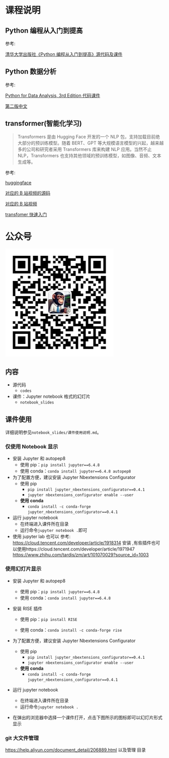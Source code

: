 # 课程说明

## Python 编程从入门到提高

参考:

[清华大学出版社《Python 编程从入门到提高》源代码及课件](https://github.com/hitlic/python_book)

## Python 数据分析

参考:

[Python for Data Analysis, 3rd Edition 代码课件](https://github.com/wesm/pydata-book)

[第二版中文](https://seancheney.gitbook.io/python-for-data-analysis-2nd)

## transformer(智能化学习)

> Transformers 是由 Hugging Face 开发的一个 NLP 包，支持加载目前绝大部分的预训练模型。随着 BERT、GPT 等大规模语言模型的兴起，越来越多的公司和研究者采用 Transformers 库来构建 NLP 应用。当然不止 NLP，Transformers 也支持其他领域的预训练模型，如图像、音频、文本生成等。

参考:

[huggingface](https://huggingface.co/docs/transformers/v4.38.2/zh/pipeline_tutorial)

[对应的 B 站视频的源码](https://github.com/zyds/transformers-code/)

[对应的 B 站视频](https://www.bilibili.com/video/BV1ta4y1g7bq/?spm_id_from=333.788&vd_source=3d47766182d08faadaa31d1333050507)

[transfomer 快速入门](https://transformers.run/)

# 公众号

![程序猿小三](imgs/getqrcode.png)

## 内容

- 源代码
  - `codes`
- 课件：Jupyter notebook 格式的幻灯片
  - `notebook_slides`

## 课件使用

详细说明参见`notebook_slides/课件使用说明.md`。

### 仅使用 Notebook 显示

- 安装 Jupyter 和 autopep8
  - 使用 pip：`pip install jupyter==6.4.8`
  - 使用 conda：`conda install jupyter==6.4.8 autopep8`
- 为了配置方便，建议安装 Jupyter Nbextensions Configurator
  - 使用 pip
    - `pip install jupyter_nbextensions_configurator==0.4.1`
    - `jupyter nbextensions_configurator enable --user`
  - **使用 conda**
    - `conda install -c conda-forge jupyter_nbextensions_configurator==0.4.1`
- 运行 jupyter notebook
  - 在终端进入课件所在目录
  - 运行命令`jupyter notebook .`即可
- 使用 jupyter lab 也可以
  参考: https://cloud.tencent.com/developer/article/1918314 安装 ,有些插件也可以使用https://cloud.tencent.com/developer/article/1971947
  https://www.zhihu.com/tardis/zm/art/101070029?source_id=1003

### 使用幻灯片显示

- 安装 Jupyter 和 autopep8

  - 使用 pip：`pip install jupyter==6.4.8`
  - 使用 conda：`conda install jupyter==6.4.8`

- 安装 RISE 插件

  - 使用 pip：`pip install RISE`

  - 使用 conda：`conda install -c conda-forge rise`

- 为了配置方便，建议安装 Jupyter Nbextensions Configurator

  - 使用 pip
    - `pip install jupyter_nbextensions_configurator==0.4.1`
    - `jupyter nbextensions_configurator enable --user`
  - **使用 conda**
    - `conda install -c conda-forge jupyter_nbextensions_configurator==0.4.1`

- 运行 jupyter notebook

  - 在终端进入课件所在目录
  - 运行命令`jupyter notebook .`

- 在弹出的浏览器中选择一个课件打开，点击下图所示的图标即可以幻灯片形式显示

### git 大文件管理

https://help.aliyun.com/document_detail/206889.html
以及管理 目录
